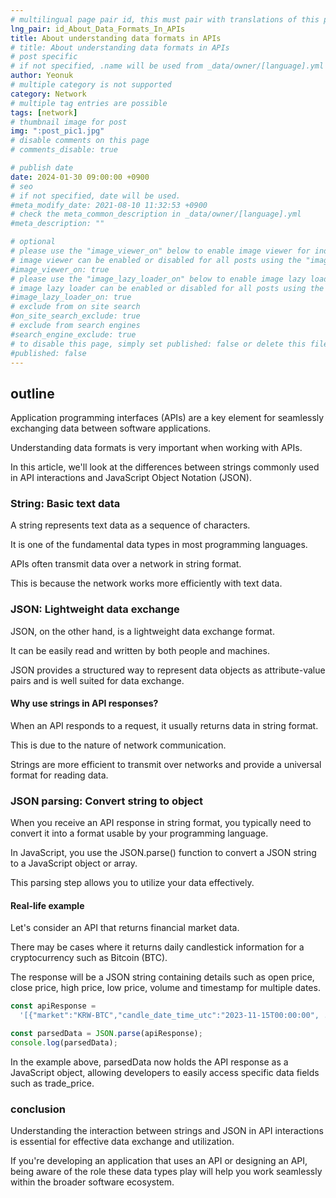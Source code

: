 ```yaml
---
# multilingual page pair id, this must pair with translations of this page. (This name must be unique)
lng_pair: id_About_Data_Formats_In_APIs
title: About understanding data formats in APIs
# title: About understanding data formats in APIs
# post specific
# if not specified, .name will be used from _data/owner/[language].yml
author: Yeonuk
# multiple category is not supported
category: Network
# multiple tag entries are possible
tags: [network]
# thumbnail image for post
img: ":post_pic1.jpg"
# disable comments on this page
# comments_disable: true

# publish date
date: 2024-01-30 09:00:00 +0900
# seo
# if not specified, date will be used.
#meta_modify_date: 2021-08-10 11:32:53 +0900
# check the meta_common_description in _data/owner/[language].yml
#meta_description: ""

# optional
# please use the "image_viewer_on" below to enable image viewer for individual pages or posts (_posts/ or [language]/_posts folders).
# image viewer can be enabled or disabled for all posts using the "image_viewer_posts: true" setting in _data/conf/main.yml.
#image_viewer_on: true
# please use the "image_lazy_loader_on" below to enable image lazy loader for individual pages or posts (_posts/ or [language]/_posts folders).
# image lazy loader can be enabled or disabled for all posts using the "image_lazy_loader_posts: true" setting in _data/conf/main.yml.
#image_lazy_loader_on: true
# exclude from on site search
#on_site_search_exclude: true
# exclude from search engines
#search_engine_exclude: true
# to disable this page, simply set published: false or delete this file
#published: false
---
```


<!-- outline-start -->

## outline

Application programming interfaces (APIs) are a key element for seamlessly exchanging data between software applications.

Understanding data formats is very important when working with APIs.

In this article, we'll look at the differences between strings commonly used in API interactions and JavaScript Object Notation (JSON).

<!-- outline-end -->

### String: Basic text data

A string represents text data as a sequence of characters.

It is one of the fundamental data types in most programming languages.

APIs often transmit data over a network in string format.

This is because the network works more efficiently with text data.

### JSON: Lightweight data exchange

JSON, on the other hand, is a lightweight data exchange format.

It can be easily read and written by both people and machines.

JSON provides a structured way to represent data objects as attribute-value pairs and is well suited for data exchange.

#### Why use strings in API responses?

When an API responds to a request, it usually returns data in string format.

This is due to the nature of network communication.

Strings are more efficient to transmit over networks and provide a universal format for reading data.

### JSON parsing: Convert string to object

When you receive an API response in string format, you typically need to convert it into a format usable by your programming language.

In JavaScript, you use the JSON.parse() function to convert a JSON string to a JavaScript object or array.

This parsing step allows you to utilize your data effectively.

#### Real-life example

Let's consider an API that returns financial market data.

There may be cases where it returns daily candlestick information for a cryptocurrency such as Bitcoin (BTC).

The response will be a JSON string containing details such as open price, close price, high price, low price, volume and timestamp for multiple dates.

```javascript
const apiResponse =
  '[{"market":"KRW-BTC","candle_date_time_utc":"2023-11-15T00:00:00", ... }]';

const parsedData = JSON.parse(apiResponse);
console.log(parsedData);
```

In the example above, parsedData now holds the API response as a JavaScript object, allowing developers to easily access specific data fields such as trade_price.

### conclusion

Understanding the interaction between strings and JSON in API interactions is essential for effective data exchange and utilization.

If you're developing an application that uses an API or designing an API, being aware of the role these data types play will help you work seamlessly within the broader software ecosystem.
